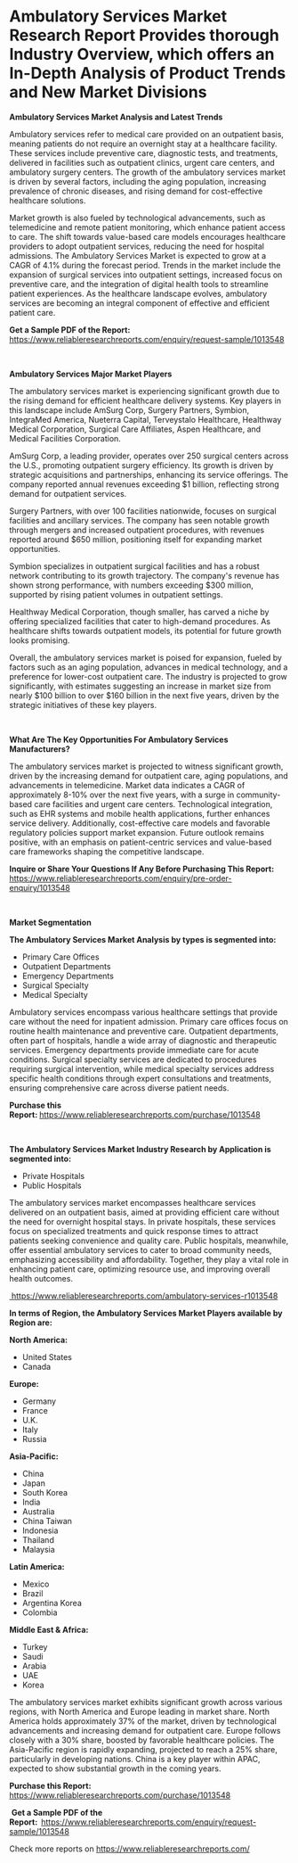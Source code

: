 <p><h1>Ambulatory Services Market Research Report Provides thorough Industry Overview, which offers an In-Depth Analysis of Product Trends and New Market Divisions</h1></p><p><strong>Ambulatory Services Market Analysis and Latest Trends</strong></p>
<p><p>Ambulatory services refer to medical care provided on an outpatient basis, meaning patients do not require an overnight stay at a healthcare facility. These services include preventive care, diagnostic tests, and treatments, delivered in facilities such as outpatient clinics, urgent care centers, and ambulatory surgery centers. The growth of the ambulatory services market is driven by several factors, including the aging population, increasing prevalence of chronic diseases, and rising demand for cost-effective healthcare solutions.</p><p>Market growth is also fueled by technological advancements, such as telemedicine and remote patient monitoring, which enhance patient access to care. The shift towards value-based care models encourages healthcare providers to adopt outpatient services, reducing the need for hospital admissions. The Ambulatory Services Market is expected to grow at a CAGR of 4.1% during the forecast period. Trends in the market include the expansion of surgical services into outpatient settings, increased focus on preventive care, and the integration of digital health tools to streamline patient experiences. As the healthcare landscape evolves, ambulatory services are becoming an integral component of effective and efficient patient care.</p></p>
<p><strong>Get a Sample PDF of the Report:&nbsp;</strong> <a href="https://www.reliableresearchreports.com/enquiry/request-sample/1013548?utm_campaign=2734&utm_medium=2&utm_source=Github&utm_content=ia&utm_term=06032025&utm_id=ambulatory-services">https://www.reliableresearchreports.com/enquiry/request-sample/1013548</a></p>
<p>&nbsp;</p>
<p><strong>Ambulatory Services Major Market Players</strong></p>
<p><p>The ambulatory services market is experiencing significant growth due to the rising demand for efficient healthcare delivery systems. Key players in this landscape include AmSurg Corp, Surgery Partners, Symbion, IntegraMed America, Nueterra Capital, Terveystalo Healthcare, Healthway Medical Corporation, Surgical Care Affiliates, Aspen Healthcare, and Medical Facilities Corporation.</p><p>AmSurg Corp, a leading provider, operates over 250 surgical centers across the U.S., promoting outpatient surgery efficiency. Its growth is driven by strategic acquisitions and partnerships, enhancing its service offerings. The company reported annual revenues exceeding $1 billion, reflecting strong demand for outpatient services.</p><p>Surgery Partners, with over 100 facilities nationwide, focuses on surgical facilities and ancillary services. The company has seen notable growth through mergers and increased outpatient procedures, with revenues reported around $650 million, positioning itself for expanding market opportunities.</p><p>Symbion specializes in outpatient surgical facilities and has a robust network contributing to its growth trajectory. The company's revenue has shown strong performance, with numbers exceeding $300 million, supported by rising patient volumes in outpatient settings.</p><p>Healthway Medical Corporation, though smaller, has carved a niche by offering specialized facilities that cater to high-demand procedures. As healthcare shifts towards outpatient models, its potential for future growth looks promising.</p><p>Overall, the ambulatory services market is poised for expansion, fueled by factors such as an aging population, advances in medical technology, and a preference for lower-cost outpatient care. The industry is projected to grow significantly, with estimates suggesting an increase in market size from nearly $100 billion to over $160 billion in the next five years, driven by the strategic initiatives of these key players.</p></p>
<p>&nbsp;</p>
<p><strong>What Are The Key Opportunities For Ambulatory Services Manufacturers?</strong></p>
<p><p>The ambulatory services market is projected to witness significant growth, driven by the increasing demand for outpatient care, aging populations, and advancements in telemedicine. Market data indicates a CAGR of approximately 8-10% over the next five years, with a surge in community-based care facilities and urgent care centers. Technological integration, such as EHR systems and mobile health applications, further enhances service delivery. Additionally, cost-effective care models and favorable regulatory policies support market expansion. Future outlook remains positive, with an emphasis on patient-centric services and value-based care frameworks shaping the competitive landscape.</p></p>
<p><strong>Inquire or Share Your Questions If Any Before Purchasing This Report:</strong> <a href="https://www.reliableresearchreports.com/enquiry/pre-order-enquiry/1013548?utm_campaign=2734&utm_medium=2&utm_source=Github&utm_content=ia&utm_term=06032025&utm_id=ambulatory-services">https://www.reliableresearchreports.com/enquiry/pre-order-enquiry/1013548</a></p>
<p>&nbsp;</p>
<p><strong>Market Segmentation</strong></p>
<p><strong>The Ambulatory Services Market Analysis by types is segmented into:</strong></p>
<p><ul><li>Primary Care Offices</li><li>Outpatient Departments</li><li>Emergency Departments</li><li>Surgical Specialty</li><li>Medical Specialty</li></ul></p>
<p><p>Ambulatory services encompass various healthcare settings that provide care without the need for inpatient admission. Primary care offices focus on routine health maintenance and preventive care. Outpatient departments, often part of hospitals, handle a wide array of diagnostic and therapeutic services. Emergency departments provide immediate care for acute conditions. Surgical specialty services are dedicated to procedures requiring surgical intervention, while medical specialty services address specific health conditions through expert consultations and treatments, ensuring comprehensive care across diverse patient needs.</p></p>
<p><strong>Purchase this Report:&nbsp;</strong><a href="https://www.reliableresearchreports.com/purchase/1013548?utm_campaign=2734&utm_medium=2&utm_source=Github&utm_content=ia&utm_term=06032025&utm_id=ambulatory-services">https://www.reliableresearchreports.com/purchase/1013548</a></p>
<p>&nbsp;</p>
<p><strong>The Ambulatory Services Market Industry Research by Application is segmented into:</strong></p>
<p><ul><li>Private Hospitals</li><li>Public Hospitals</li></ul></p>
<p><p>The ambulatory services market encompasses healthcare services delivered on an outpatient basis, aimed at providing efficient care without the need for overnight hospital stays. In private hospitals, these services focus on specialized treatments and quick response times to attract patients seeking convenience and quality care. Public hospitals, meanwhile, offer essential ambulatory services to cater to broad community needs, emphasizing accessibility and affordability. Together, they play a vital role in enhancing patient care, optimizing resource use, and improving overall health outcomes.</p></p>
<p><a href="https://www.reliableresearchreports.com/ambulatory-services-r1013548?utm_campaign=2734&utm_medium=2&utm_source=Github&utm_content=ia&utm_term=06032025&utm_id=ambulatory-services">&nbsp;https://www.reliableresearchreports.com/ambulatory-services-r1013548</a></p>
<p><strong>In terms of Region, the Ambulatory Services Market Players available by Region are:</strong></p>
<p>
    <p> <strong> North America: </strong>
        <ul>
            <li>United States</li>
            <li>Canada</li>
        </ul>
        </p> 
    <p> <strong> Europe: </strong>
        <ul>
            <li>Germany</li>
            <li>France</li>
            <li>U.K.</li>
            <li>Italy</li>
            <li>Russia</li>
        </ul>
        </p> 
    <p> <strong> Asia-Pacific: </strong>
        <ul>
            <li>China</li>
            <li>Japan</li>
            <li>South Korea</li>
            <li>India</li>
            <li>Australia</li>
            <li>China Taiwan</li>
            <li>Indonesia</li>
            <li>Thailand</li>
            <li>Malaysia</li>
        </ul>
        </p> 
    <p> <strong> Latin America: </strong>
        <ul>
            <li>Mexico</li>
            <li>Brazil</li>
            <li>Argentina Korea</li>
            <li>Colombia</li>
        </ul>
        </p> 
    <p> <strong> Middle East & Africa: </strong>
        <ul>
            <li>Turkey</li>
            <li>Saudi</li>
            <li>Arabia</li>
            <li>UAE</li>
            <li>Korea</li>
        </ul>
    </p>
    </p>
<p><p>The ambulatory services market exhibits significant growth across various regions, with North America and Europe leading in market share. North America holds approximately 37% of the market, driven by technological advancements and increasing demand for outpatient care. Europe follows closely with a 30% share, boosted by favorable healthcare policies. The Asia-Pacific region is rapidly expanding, projected to reach a 25% share, particularly in developing nations. China is a key player within APAC, expected to show substantial growth in the coming years.</p></p>
<p><strong>Purchase this Report: </strong><a href="https://www.reliableresearchreports.com/purchase/1013548?utm_campaign=2734&utm_medium=2&utm_source=Github&utm_content=ia&utm_term=06032025&utm_id=ambulatory-services">https://www.reliableresearchreports.com/purchase/1013548</a></p>
<p>&nbsp;<strong>Get a Sample PDF of the Report:&nbsp;&nbsp;</strong><a href="https://www.reliableresearchreports.com/enquiry/request-sample/1013548?utm_campaign=2734&utm_medium=2&utm_source=Github&utm_content=ia&utm_term=06032025&utm_id=ambulatory-services">https://www.reliableresearchreports.com/enquiry/request-sample/1013548</a></p>
<p><strong></strong></p>
<p>Check more reports on <a href="https://www.reliableresearchreports.com/?utm_campaign=2734&utm_medium=2&utm_source=Github&utm_content=ia&utm_term=06032025&utm_id=ambulatory-services">https://www.reliableresearchreports.com/</a></p>